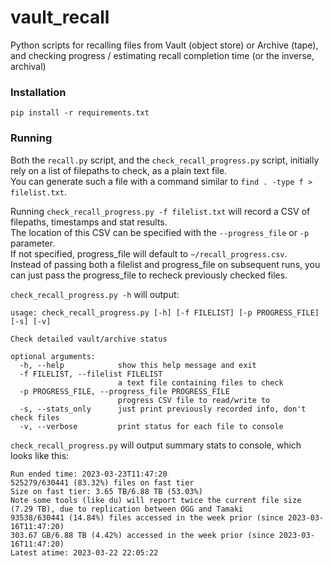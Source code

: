 # vault_recall
Python scripts for recalling files from Vault (object store) or Archive (tape), and checking progress / estimating recall completion time (or the inverse, archival)

### Installation

`pip install -r requirements.txt`

### Running

Both the `recall.py` script, and the `check_recall_progress.py` script, initially rely on a list of filepaths to check, as a plain text file.  
You can generate such a file with a command similar to `find . -type f > filelist.txt`.  

Running `check_recall_progress.py -f filelist.txt` will record a CSV of filepaths, timestamps and stat results.  
The location of this CSV can be specified with the `--progress_file` or `-p` parameter.  
If not specified, progress_file will default to `~/recall_progress.csv`.  
Instead of passing both a filelist and progress_file on subsequent runs, you can just pass the progress_file to recheck previously checked files.  

`check_recall_progress.py -h` will output:

```
usage: check_recall_progress.py [-h] [-f FILELIST] [-p PROGRESS_FILE] [-s] [-v]

Check detailed vault/archive status

optional arguments:
  -h, --help            show this help message and exit
  -f FILELIST, --filelist FILELIST
                        a text file containing files to check
  -p PROGRESS_FILE, --progress_file PROGRESS_FILE
                        progress CSV file to read/write to
  -s, --stats_only      just print previously recorded info, don't check files
  -v, --verbose         print status for each file to console
```

`check_recall_progress.py` will output summary stats to console, which looks like this:


```
Run ended time: 2023-03-23T11:47:20
525279/630441 (83.32%) files on fast tier
Size on fast tier: 3.65 TB/6.88 TB (53.03%)
Note some tools (like du) will report twice the current file size (7.29 TB), due to replication between OGG and Tamaki
93538/630441 (14.84%) files accessed in the week prior (since 2023-03-16T11:47:20)
303.67 GB/6.88 TB (4.42%) accessed in the week prior (since 2023-03-16T11:47:20)
Latest atime: 2023-03-22 22:05:22
```